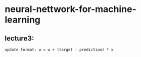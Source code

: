 # neural-nettwork-for-machine-learning
## lecture3:

    update format: w = w + (target - prediction) * x
